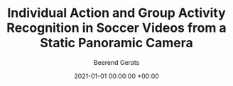---
layout: post
title:  "Individual Action and Group Activity Recognition in Soccer Videos from a Static Panoramic Camera"
date:   2021-01-01 00:00:00 +00:00
image: /images/soccer.png
categories: research
author: "Beerend Gerats"
authors: "Beerend Gerats, Henri Bouma, Wouter Uijens, Gwenn Englebienne, Luuk Spreeuwers"
venue: "International Conference on Pattern Recognition Applications and Methods"
paper: https://doi.org/10.5220/0010303505940601
---